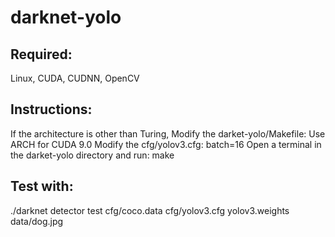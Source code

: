 # darknet-yolo
## Required: 
Linux, CUDA, CUDNN, OpenCV
## Instructions:
If the architecture is other than Turing, 
  Modify the darket-yolo/Makefile: Use ARCH for CUDA 9.0 
  Modify the cfg/yolov3.cfg: batch=16 
Open a terminal in the darket-yolo directory and run: make
## Test with: 
./darknet detector test cfg/coco.data cfg/yolov3.cfg yolov3.weights data/dog.jpg
